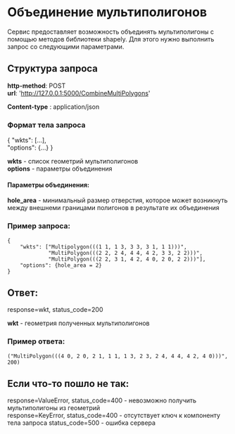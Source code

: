 # Объединение мультиполигонов

Сервис предоставляет возможность объединять мультиполигоны с помощью методов библиотеки shapely.
Для этого нужно выполнить запрос со следующими параметрами.

## Структура запроса

**http-method**: POST  
**url**: 'http://127.0.0.1:5000/CombineMultiPolygons'  

**Content-type** : application/json  


### Формат тела запроса

{
  "wkts": \[...\],  
  "options": {...}
}

**wkts** - список геометрий мультиполигонов  
**options** - параметры объединения  


#### Параметры объединения:

**hole_area** - минимальный размер отверстия, которое может возникнуть между внешнеми границами полигонов в результате их объединения


### Пример запроса:

    { 
		"wkts": ["Multipolygon(((1 1, 1 3, 3 3, 3 1, 1 1)))",
				 "MultiPolygon(((2 2, 2 4, 4 4, 4 2, 3 3, 2 2)))",
				 "MultiPolygon(((2 2, 3 1, 4 2, 4 0, 2 0, 2 2)))"],
		"options": {hole_area = 2}
    }


## Ответ:

response=wkt, status_code=200

**wkt** - геометрия полученных мультиполигонов

### Пример ответа:

	("MultiPolygon(((4 0, 2 0, 2 1, 1 1, 1 3, 2 3, 2 4, 4 4, 4 2, 4 0)))", 200)


## Если что-то пошло не так:

response=ValueError, status_code=400 - невозможно получить мультиполигоны из геометрий  
response=KeyError, status_code=400 - отсутствует ключ к компоненту тела запроса
status_code=500 - ошибка сервера








